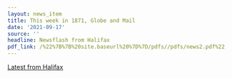 ```yaml
---
layout: news_item
title: This week in 1871, Globe and Mail
date: '2021-09-17'
source: ''
headline: Newsflash from Halifax
pdf_link: /%22%7B%7B%20site.baseurl%20%7D%7D/pdfs//pdfs/news2.pdf%22
---
```


[Latest from Halifax](/%7B%7B%20site.baseurl%20%7D%7D/pdfs/news2.pdf)